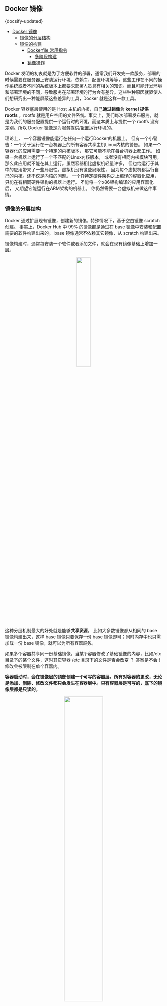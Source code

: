 ## Docker 镜像
{docsify-updated}

- [Docker 镜像](#docker-镜像)
  - [镜像的分层结构](#镜像的分层结构)
  - [镜像的构建](#镜像的构建)
    - [Dockerfile 常用指令](#dockerfile-常用指令)
      - [多阶段构建](#多阶段构建)
    - [镜像操作](#镜像操作)


Docker 发明的初衷就是为了方便软件的部署，通常我们开发完一款服务，部署的时候需要在服务器上安装运行环境、依赖库、配置环境等等，这些工作在不同的操作系统或者不同的系统版本上都要求部署人员具有相关的知识。而且可能开发环境和部署环境的不同，导致服务在部署环境的行为会有差异。这些种种原因就驱使人们想研究出一种能屏蔽这些差异的工具，Docker 就是这样一款工具。

Docker 容器底层使用的是 Host 主机的内核，自己**通过镜像为 kernel 提供 rootfs** ，rootfs 就是用户空间的文件系统。事实上，我们每次部署发布服务，就是为我们的服务配置提供一个运行时的环境，而这本质上与提供一个 rootfs 没有差别。所以 Docker 镜像是为服务提供/配置运行环境的。

理论上， 一个容器镜像能运行在任何一个运行Docker的机器上。 但有一个小警告：一个关于运行在一台机器上的所有容器共享主机Linux内核的警告。 如果一个容器化的应用需要一个特定的内核版本， 那它可能不能在每台机器上都工作。 如果一台机器上运行了一个不匹配的Linux内核版本， 或者没有相同内核模块可用，那么此应用就不能在其上运行。虽然容器相比虚拟机轻量许多， 但也给运行于其中的应用带来了一些局限性。虚拟机没有这些局限性， 因为每个虚拟机都运行自己的内核。还不仅是内核的问题。 一个在特定硬件架构之上编译的容器化应用， 只能在有相同硬件架构的机器上运行。 不能将一个x86架构编译的应用容器化后， 又期望它能运行在ARM架构的机器上。 你仍然需要一台虚拟机来做这件事情。

### 镜像的分层结构
Docker 通过扩展现有镜像，创建新的镜像。特殊情况下，基于空白镜像 scratch 创建。
事实上，Docker Hub 中 99% 的镜像都是通过在 base 镜像中安装和配置需要的软件构建出来的。 base 镜像通常不依赖其它镜像，从 scratch 构建出来。

镜像构建时，通常每安装一个软件或者添加文件，就会在现有镜像基础上增加一层。
<center>
<img src="pics/image-layer.png" width="30%" style="inline"> 
</center>

这种分层机制最大的好处就是能够**共享资源**。 比如大多数镜像都从相同的 base 镜像构建出来，这样 base 镜像只要保存一份 base 镜像即可；同时内存中也只需加载一份 base 镜像，就可以为所有容器服务。

如果多个容器共享同一份基础镜像，当某个容器修改了基础镜像的内容，比如/etc 目录下的某个文件，这时其它容器 /etc 目录下的文件是否会改变 ？
答案是不会！修改会被限制在单个容器内。

**容器启动时，会在镜像层的顶部创建一个可写的容器层。所有对容器的更改，无论是添加、删除、修改文件都只会发生在容器层中。只有容器层是可写的，底下的镜像层都是只读的。**

<center>
<img src="pics/sharing-layers.jpg" width="50%">
</center>

镜像层的数量可能会很多，所有的镜像层会联合起来组成一个统一的文件系统。如果不同层提供了相同路径的文件，比如/a.txt，那么上层的文件会覆盖下层的文件。
+ 添加文件：容器创建文件时，新文件被添加到容器层中
+ 读取文件：容器在读取文件时，会从上往下依次在各层中查找此文件，一旦找到就打开并读入内存。
+ 修改文件：在容器中修改文件时，会从上往下依次在各层中查找此文件，一旦找到立即复制到容器层然后修改它。
+ 删除文件：在容器中修改文件时，会从上往下依次在各层中查找此文件，一旦找到会在容器层记录下此删除操作。

**只有在修改时才复制一份数据，这种特性叫做 copy-on-write 。容器层保存的是镜像变化的部分，不会对底下的镜像层进行任何修改。**

### 镜像的构建
1. docker commit  
	```docker commit [OPTIONS] CONTAINER [REPOSITORY[:TAG]]```使用docker commit 创建镜像一般包含三个步骤：
    1. 运行容器
    2. 修改容器
    3. 使用 `docker commit` 将容器保存为新的镜像
   
	这种方式创建的镜像无法审计，使用者不知道镜像如何创建出来的，里面是否有恶意程序，存在安全隐患。

2. Dockerfile  
	Docker 可以根据 Dockerfile 的指令为我们构建镜像，当我们编写完 Dockerfile 后，可以执行 `docker build -t [imagename] [buildcontext]`。`buildcontext` 路径下的所有文件会被发送给 Docker daemon 服务器，这样当我们使用如 `ADD`/`COPY` 等命令时，才能找到相应的要添加的文件。Docker 使用 Dockerfile 构件镜像的过程如下：
	1. 从base 镜像运行一个临时容器
	2. 执行一条指令对容器进行修改
	3. 执行类似 docker commit 的操作，生成一个新的镜像层
	4. 再基于刚刚提交的镜像运行一个新的临时容器
	5. 重复2～4步，直到 Dockerfile 中所有的指令执行完毕

#### Dockerfile 常用指令
1. `FROM`: 指定基础镜像 ，后续指令都是基于基础镜像的
2. `CMD` ：容器就是进程，既然是进程，那么在启动容器的时候，需要指定所运行的程序及参数。CMD 指令就是用于指定默认的容器主进程的启动命令的。如果启动容器时，添加了指令，则会覆盖CMD指令。可以有多个CMD指令，但是只有最后一个生效：`CMD ['/bin/bash','-l']`
3. `ENTRYPOINT` ： 类似于CMD，但是启动容器时添加的指令将会作为参数传递到ENTRYPOINT指定的指令中，可以有多个，但是只有最后一个生效
4. `WORKDIR` ：指定容器内部的工作目录，后续的CMD和ENTRYPOINT等指令会运行在这个目录中
5. `ENV` : 用来在构建镜像过程中设置环境变量，这个环境变量可以在后续RUN指令中使用
6. `USER` ：用来指定制作该镜像的时候以什么用户运行，**这并不是运行容器时的用户**
7. `VOLUME` ：为基于镜像创建的容器添加卷。
8. `ADD` : 用来将构建环境下的文件和目录复制到镜像中，不能对构建目录或者上下文之外的文件进行ADD操作。ADD归档文件时会自动解压文件
    `ADD hello.jar /opt/application/hello.jar`
9. `COPY` ： 类似于ADD，区别在于不会做文件提取和解压的工作。
10. `RUN` : 用来执行命令行命令的。由于命令行的强大能力，RUN 指令在定制镜像时是最常用的指令之一。
11. `EXPOSE <端口1> [<端口2>...]` : 仅仅是声明容器打算使用什么端口而已，并不会自动在宿主机进行端口映射。

##### 多阶段构建
```
FROM --platform=linux/amd64 golang:alpine AS builder

# Set Go env
ENV CGO_ENABLED=0 GOOS=linux
ENV GOPROXY https://goproxy.cn,direct
WORKDIR /go/src/go-trade-gmt

# Install dependencies
RUN apk --update --no-cache add ca-certificates gcc libtool make musl-dev protoc git

# Build Go binary
COPY Makefile go.mod go.sum ./
RUN make init && go mod download 
COPY . .
RUN make proto tidy build client


## Deployment container
FROM --platform=linux/amd64 alpine:3.19 
# FROM --platform=linux/amd64 scratch 
WORKDIR /gmt

COPY --from=builder /etc/ssl/certs /etc/ssl/certs
COPY --from=builder /go/src/go-trade-gmt /gmt
ENTRYPOINT ["/gmt/go-trade-gmt"]
CMD ["--config_path=configs/config-sit.yaml"]
```

默认情况下，阶段没有命名，而是以整数编号来表示，第一条 FROM 指令从 0 开始。不过，你可以在 FROM 指令中添加 AS <NAME> 来为阶段命名。本示例通过命名阶段并在 COPY 指令中使用该名称。这意味着，即使以后 Dockerfile 中的指令重新排序，COPY 也不需要改变源引用。

另外 ，在使用多阶段构建时，你并不局限于从 Dockerfile 中之前创建的阶段中复制。你可以使用 `COPY --from` 指令可以从单独的镜像复制，可以使用本地镜像名称、本地或 Docker 注册表上的标签或标签 ID。如有必要，Docker 客户端会提取镜像，并从那里复制工件。语法如下
```
COPY --from=nginx:latest /etc/nginx/nginx.conf /nginx.conf
```

还可以使用 `FROM` 来引用前一阶段的构建，这样可以复用前一阶段的所有内容：
```
FROM alpine:latest AS builder
RUN apk --no-cache add build-base

FROM builder AS build1
COPY source1.cpp source.cpp
RUN g++ -o /binary source.cpp

FROM builder AS build2
COPY source2.cpp source.cpp
RUN g++ -o /binary source.cpp
```

在使用多阶段的Dockerfile build镜像时，可以使用 `--target` 来指定特定的阶段：
```
docker build --target builder -t hello .
```
如果没有使用 `--target` 标志指定阶段，会以 Dockerfile 中定义的最后一个阶段将作为运行构建命令时构建的阶段。这适用于 `docker build` 和 `docker buildx build`。

#### 镜像操作
1. 获取镜像 
   + 在 Registry 仓库中查找镜像: `docker search xxx`
   + 从 Registry 下载镜像： `docker pull [选项] [Docker Registry 地址[:端口号]/]repository[:tag]`
   + 拉取指定平台的镜像： `docker pull envoyproxy/envoy:v1.23-latest --platform linux/amd64`
   + 利用 Dockerfile 来制作镜像:  `docker build -t [<repository>:<tag>] 镜像构建上下文路径`
   + 利用指定的 Dockerfile 来制作镜像: `docker build -f path/to/dockerfile -t [<repository>:<tag>] 镜像构建上下文路径`
2. 查看本地镜像 
    + 查看镜像： `docker images(docker image ls)`
    + 查看所有镜像： `docker image ls -a`
    + 查看指定镜像： `docker image ls <image_name>`
    + 查看指定镜像的详细信息: `docker image inspect <image_name>`
3. 删除镜像 
    + 删除镜像：`docker image rm [选项] <镜像1< [<镜像2< ...]` 或者更短的 `docker rmi <imgid>`
    + 删除虚悬镜像(dangling image): `docker image prune`
    + 删除所有镜像： `docker rmi -f $(docker images -aq)`
4. 上传镜像 
    + 上传到 Registry ，默认dockerHub：`docker push user_name/<repository>:tag`
5. 导入/导出镜像  
   + `docker save [imgId] -o [imgfile]`
   + `docker load -i [imgfile]`  
	这种导出的镜像是没有镜像名字的，需要手动修改导入的镜像名字：`docker tag [imgId] [<repository>:<tag>]`

    docker export是用来将container的文件系统进行打包的。
   + `docker export -o postgres-export.tar postgres`
   + `docker import postgres-export.tar postgres:latest`

    总结一下docker save和docker export的区别：
    + docker save保存的是镜像（image），docker export保存的是容器（container）；
    + docker load用来载入镜像包，docker import用来载入容器包，但两者都会恢复为镜像；
    + docker load不能对载入的镜像重命名，而docker import可以为镜像指定新名称。
6. 查看 docker 空间占用
   + `docker system df`
   + `docker system prune -a --volumes`
